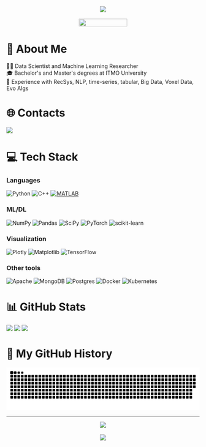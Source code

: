 <p align="center">
  <img src="https://capsule-render.vercel.app/api?type=waving&color=0:C900FF,100:330040&height=150&section=header&text=Hello%20there,%20I'm%20Zakhar&fontColor=d6ace6&fontSize=55&fontAlignY=35"/>
</p>


<p align="center">
  <img src="https://user-images.githubusercontent.com/33491221/217827503-27ca0af9-153c-44ca-9c2c-3a4c462330b3.gif" width=50% height=50%>
</p>


# 💫 About Me
👨‍💻 Data Scientist and Machine Learning Researcher<br>🎓 Bachelor's and Master's degrees at ITMO University<br>🎯 Experience with RecSys, NLP, time-series, tabular, Big Data, Voxel Data, Evo Algs


# 🌐 Contacts
<a href="https://linkedin.com/in/zpinaev">
  <img height="35" src="https://img.shields.io/badge/linkedin-%230077B5.svg?style=for-the-badge&logo=linkedin&logoColor=white"/>
</a>


# 💻 Tech Stack
### Languages
![Python](https://img.shields.io/badge/python-3670A0?style=for-the-badge&logo=python&logoColor=ffdd54) 
![C++](https://img.shields.io/badge/c++-%2300599C.svg?style=for-the-badge&logo=c%2B%2B&logoColor=white)
[![MATLAB](https://www.mathworks.com/matlabcentral/images/matlab-file-exchange.svg)](https://www.mathworks.com/matlabcentral/profile/authors/14523453?s_tid=gdd_blg_to_profile)

### ML/DL
![NumPy](https://img.shields.io/badge/numpy-%23013243.svg?style=for-the-badge&logo=numpy&logoColor=white) 
![Pandas](https://img.shields.io/badge/pandas-%23150458.svg?style=for-the-badge&logo=pandas&logoColor=white)
![SciPy](https://img.shields.io/badge/SciPy-%230C55A5.svg?style=for-the-badge&logo=scipy&logoColor=%white) 
![PyTorch](https://img.shields.io/badge/PyTorch-%23EE4C2C.svg?style=for-the-badge&logo=PyTorch&logoColor=white) 
![scikit-learn](https://img.shields.io/badge/scikit--learn-%23F7931E.svg?style=for-the-badge&logo=scikit-learn&logoColor=white) 

### Visualization
![Plotly](https://img.shields.io/badge/Plotly-%233F4F75.svg?style=for-the-badge&logo=plotly&logoColor=white)
![Matplotlib](https://img.shields.io/badge/Matplotlib-%23ffffff.svg?style=for-the-badge&logo=Matplotlib&logoColor=black)
![TensorFlow](https://img.shields.io/badge/TensorFlow-%23FF6F00.svg?style=for-the-badge&logo=TensorFlow&logoColor=white) 

### Other tools
![Apache](https://img.shields.io/badge/apache-%23D42029.svg?style=for-the-badge&logo=apache&logoColor=white) 
![MongoDB](https://img.shields.io/badge/MongoDB-%234ea94b.svg?style=for-the-badge&logo=mongodb&logoColor=white) 
![Postgres](https://img.shields.io/badge/postgres-%23316192.svg?style=for-the-badge&logo=postgresql&logoColor=white) 
![Docker](https://img.shields.io/badge/docker-%230db7ed.svg?style=for-the-badge&logo=docker&logoColor=white) 
![Kubernetes](https://img.shields.io/badge/kubernetes-%23326ce5.svg?style=for-the-badge&logo=kubernetes&logoColor=white)

# 📊 GitHub Stats
![](https://github-readme-streak-stats.herokuapp.com/?user=ShumwayGordon&theme=midnight-purple&hide_border=true) ![](https://github-readme-stats.vercel.app/api?username=ShumwayGordon&theme=midnight-purple&hide_border=true&include_all_commits=true&count_private=true) ![](https://github-readme-stats.vercel.app/api/top-langs/?username=ShumwayGordon&theme=midnight-purple&hide_border=true&include_all_commits=true&count_private=true&layout=compact)

# 📅 My GitHub History

<p align="center">
  <img src="https://github.com/ShumwayGordon/ShumwayGordon/blob/output/github-contribution-grid-snake-dark.svg">
</p>


---

<p align="center">
  <a href="https://visitcount.itsvg.in">
    <img height="20" src="https://visitcount.itsvg.in/api?id=ShumwayGordon&icon=0&color=11"/>
  </a>
</p>


<p align="center">
  <img src="https://capsule-render.vercel.app/api?type=waving&color=0:C900FF,100:330040&height=110&section=footer&fontColor=d6ace6&fontSize=55&fontAlignY=40"/>
</p>
